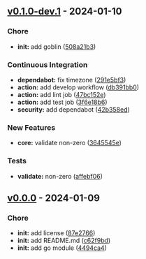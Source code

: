 <a name="v0.1.0-dev.1"></a>
## [v0.1.0-dev.1](https://github.com/yukal/slim-validator/compare/v0.0.0...291e5bf31c97cac212d5f5ca47734afeecae55df) - 2024-01-10

### Chore

- **init:**  add goblin ([508a21b3](https://github.com/yukal/slim-validator/commit/508a21b37269cf999d0527f03af20e0b19a34f0e))

### Continuous Integration

- **dependabot:**  fix timezone ([291e5bf3](https://github.com/yukal/slim-validator/commit/291e5bf31c97cac212d5f5ca47734afeecae55df))
- **action:**  add develop workflow ([db391bb0](https://github.com/yukal/slim-validator/commit/db391bb0397d95705ef4b22bd24a826165d4aca1))
- **action:**  add lint job ([47bc152e](https://github.com/yukal/slim-validator/commit/47bc152ec3216b04ac27983fc2a6fcb2d815e16a))
- **action:**  add test job ([3f6e18b6](https://github.com/yukal/slim-validator/commit/3f6e18b6c36eb3256535168ece2c26a14a17d651))
- **security:**  add dependabot ([42b358ed](https://github.com/yukal/slim-validator/commit/42b358ed725daf31c34916d22e1429ff3ba82291))

### New Features

- **core:**  validate non-zero ([3645545e](https://github.com/yukal/slim-validator/commit/3645545e09f34e7ca9915ea35556a3cd45393751))

### Tests

- **validate:**  non-zero ([affebf06](https://github.com/yukal/slim-validator/commit/affebf063a75a1446355d5107145cb017dd0fc23))


<a name="v0.0.0"></a>
## [v0.0.0](https://github.com/yukal/slim-validator/compare/87e27661ecc321bc6b45ec477d1cb5c80f63fbfd...4494ca40ce14d41e7c4ca778e2979df86150e9ba) - 2024-01-09

### Chore

- **init:**  add license   ([87e2766](https://github.com/yukal/slim-validator/commit/87e27661ecc321bc6b45ec477d1cb5c80f63fbfd))
- **init:**  add README.md ([c62f9bd](https://github.com/yukal/slim-validator/commit/c62f9bd7dfc3be790f3f7bc7315e40043c1a5513))
- **init:**  add go module ([4494ca4](https://github.com/yukal/slim-validator/commit/4494ca40ce14d41e7c4ca778e2979df86150e9ba))
